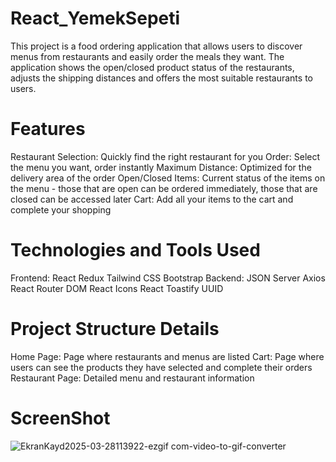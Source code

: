 # React_YemekSepeti
This project is a food ordering application that allows users to discover menus from restaurants and easily order the meals they want. The application shows the open/closed product status of the restaurants, adjusts the shipping distances and offers the most suitable restaurants to users.

#  Features 
Restaurant Selection: Quickly find the right restaurant for you
Order: Select the menu you want, order instantly
Maximum Distance: Optimized for the delivery area of ​​the order
Open/Closed Items: Current status of the items on the menu - those that are open can be ordered immediately, those that are closed can be accessed later
Cart: Add all your items to the cart and complete your shopping

#  Technologies and Tools Used 
Frontend: React
Redux
Tailwind 
CSS
Bootstrap
Backend: JSON Server 
Axios 
React Router DOM React Icons 
React Toastify 
UUID 

#  Project Structure Details 
Home Page: Page where restaurants and menus are listed
Cart: Page where users can see the products they have selected and complete their orders 
Restaurant Page: Detailed menu and restaurant information
# ScreenShot
![EkranKayd2025-03-28113922-ezgif com-video-to-gif-converter](https://github.com/user-attachments/assets/c860292f-de1c-48cf-96db-13052763e099)
